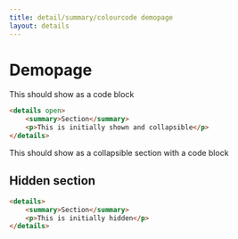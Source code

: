```yaml
---
title: detail/summary/colourcode demopage 
layout: details
---
```


# Demopage

This should show as a code block

```html
<details open>
    <summary>Section</summary>
    <p>This is initially shown and collapsible</p>
</details>
```

This should show as a collapsible section with a code block

<!-- details -->
<!-- summary -->
## Hidden section
<!-- end:summary -->
```html
<details>
    <summary>Section</summary>
    <p>This is initially hidden</p>
</details>
```
<!-- end:details -->
